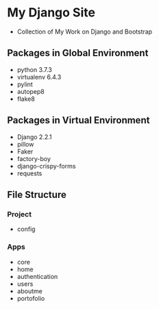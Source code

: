 # My Django Site

- Collection of My Work on Django and Bootstrap

## Packages in Global Environment

- python 3.7.3
- virtualenv 6.4.3
- pylint
- autopep8
- flake8

## Packages in Virtual Environment

- Django 2.2.1
- pillow
- Faker
- factory-boy
- django-crispy-forms
- requests

## File Structure

### Project

- config

### Apps

- core
- home
- authentication
- users
- aboutme
- portofolio
